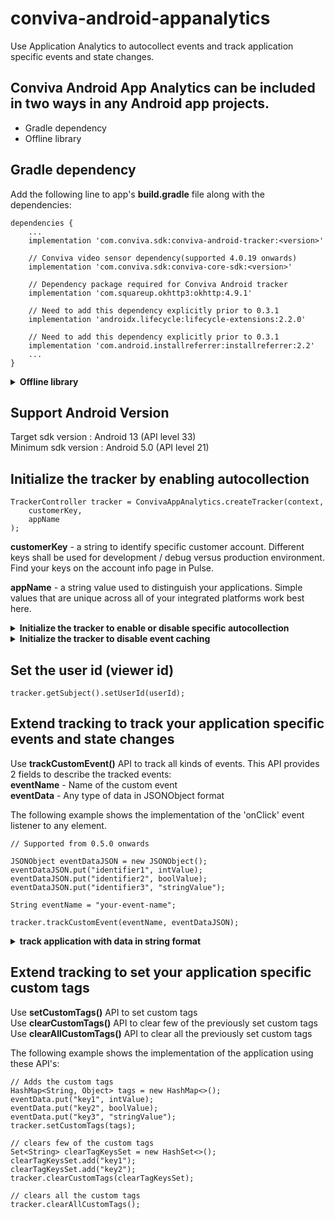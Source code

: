 # conviva-android-appanalytics
Use Application Analytics to autocollect events and track application specific events and state changes.

## Conviva Android App Analytics can be included in two ways in any Android app projects.

* Gradle dependency
* Offline library

## Gradle dependency
Add the following line to app's <strong>build.gradle</strong> file along with the dependencies:

```
dependencies {
    ...
    implementation 'com.conviva.sdk:conviva-android-tracker:<version>'

    // Conviva video sensor dependency(supported 4.0.19 onwards)
    implementation 'com.conviva.sdk:conviva-core-sdk:<version>'

    // Dependency package required for Conviva Android tracker
    implementation 'com.squareup.okhttp3:okhttp:4.9.1'
    
    // Need to add this dependency explicitly prior to 0.3.1 
    implementation 'androidx.lifecycle:lifecycle-extensions:2.2.0'

    // Need to add this dependency explicitly prior to 0.3.1
    implementation 'com.android.installreferrer:installreferrer:2.2'
    ...
}
```

<details>
  <summary><b> Offline library</b></summary>
    
## Offline library
Place the Conviva App Sensor in app's 'libs' folder and add the following line to app's <strong>build.gradle</strong> file:

```
dependencies {
    ...
    implementation fileTree(dir: 'libs',include:['*.aar'])
    ...
}
```
</details>

## Support Android Version

Target sdk version : Android 13 (API level 33)<br> 
Minimum sdk version : Android 5.0 (API level 21)

## Initialize the tracker by enabling autocollection

```
TrackerController tracker = ConvivaAppAnalytics.createTracker(context,
    customerKey,
    appName
);
```
<strong>customerKey</strong> - a string to identify specific customer account. Different keys shall be used for development / debug versus production environment. Find your keys on the account info page in Pulse.

<strong>appName</strong> - a string value used to distinguish your applications. Simple values that are unique across all of your integrated platforms work best here.


<details>
  <summary><b> Initialize the tracker to enable or disable specific autocollection</b></summary>

## Initialize the tracker to enable or disable specific autocollection

```
TrackerConfiguration trackerConfiguration = new TrackerConfiguration(appName)
    .bundleInfoAutotracking(false);
    
TrackerController tracker = ConvivaAppAnalytics.createTracker(getApplicationContext(),
    customerKey,
    trackerConfiguration
);
```
</details>

<details>
  <summary><b> Initialize the tracker to disable event caching</b></summary>

## Initialize the tracker to disable event caching

### To run the Conviva initialisation in the main thread
```
// Supported from 0.3.3 onwards
EmitterConfiguration emitterConfiguration = new EmitterConfiguration()
    .disableEventCaching(true);
    
TrackerController tracker = ConvivaAppAnalytics.createTracker(getApplicationContext(),
    customerKey,
    appName
    emitterConfiguration
);
```
        
### To run the Conviva initialisation in the worker thread
```
// Supported from 0.3.4 onwards
EmitterConfiguration emitterConfiguration = new EmitterConfiguration()
    .disableEventCaching(true);

TrackerController tracker;
ConvivaAppAnalytics.createTracker(getApplicationContext(),
    customerKey,
    appName,
    new Consumer<TrackerController>() {
        @Override
        public void accept(TrackerController trackerController) {
            tracker = trackerController;
            // update the tracker to be used for setting the user id
        }
    },
    emitterConfiguration
);
```
</details>
        
        
## Set the user id (viewer id)

```
tracker.getSubject().setUserId(userId);
```

        
## Extend tracking to track your application specific events and state changes
Use <strong>trackCustomEvent()</strong> API to track all kinds of events. This API provides 2 fields to describe the tracked events:<br>
<strong>eventName</strong> - Name of the custom event<br>
<strong>eventData</strong> - Any type of data in JSONObject format

The following example shows the implementation of the 'onClick' event listener to any element.
```
// Supported from 0.5.0 onwards

JSONObject eventDataJSON = new JSONObject();
eventDataJSON.put("identifier1", intValue);
eventDataJSON.put("identifier2", boolValue);
eventDataJSON.put("identifier3", "stringValue");

String eventName = "your-event-name";

tracker.trackCustomEvent(eventName, eventDataJSON);
```
<details>
  <summary><b> track application with data in string format </b></summary>

## trackCustomEvent() with data in string format

Use <strong>trackCustomEvent()</strong> API to track all kinds of events. This API provides 2 fields to describe the tracked events:<br>
<strong>eventName</strong> - Name of the custom event<br>
<strong>eventData</strong> - Any type of data in string format

The following example shows the implementation of the 'onClick' event listener to any element.
```
// ... send events 'onClick' of button
HashMap<String, Object> eventData = new HashMap<>(); 
eventData.put("identifier1", intValue); 
eventData.put("identifier2", boolValue); 
eventData.put("identifier3", "stringValue");

String eventName = "your-event-name";

tracker.trackCustomEvent(eventName, JSONValue.toJSONString(eventData));
```
</details>

## Extend tracking to set your application specific custom tags
Use <strong>setCustomTags()</strong> API to set custom tags<br>
Use <strong>clearCustomTags()</strong> API to clear few of the previously set custom tags<br>
Use <strong>clearAllCustomTags()</strong> API to clear all the previously set custom tags<br>

The following example shows the implementation of the application using these API's:
```
// Adds the custom tags
HashMap<String, Object> tags = new HashMap<>(); 
eventData.put("key1", intValue); 
eventData.put("key2", boolValue); 
eventData.put("key3", "stringValue");
tracker.setCustomTags(tags);

// clears few of the custom tags
Set<String> clearTagKeysSet = new HashSet<>();
clearTagKeysSet.add("key1"); 
clearTagKeysSet.add("key2"); 
tracker.clearCustomTags(clearTagKeysSet);

// clears all the custom tags
tracker.clearAllCustomTags();
```

